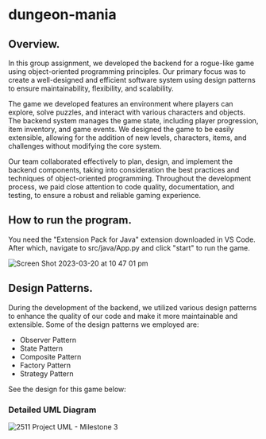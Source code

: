 # dungeon-mania

## Overview.

In this group assignment, we developed the backend for a rogue-like game using object-oriented programming principles. Our primary focus was to create a well-designed and efficient software system using design patterns to ensure maintainability, flexibility, and scalability.

The game we developed features an environment where players can explore, solve puzzles, and interact with various characters and objects. The backend system manages the game state, including player progression, item inventory, and game events. We designed the game to be easily extensible, allowing for the addition of new levels, characters, items, and challenges without modifying the core system.

Our team collaborated effectively to plan, design, and implement the backend components, taking into consideration the best practices and techniques of object-oriented programming. Throughout the development process, we paid close attention to code quality, documentation, and testing, to ensure a robust and reliable gaming experience.

## How to run the program.

You need the "Extension Pack for Java" extension downloaded in VS Code. After which, navigate to src/java/App.py and click "start" to run the game.

![Screen Shot 2023-03-20 at 10 47 01 pm](https://user-images.githubusercontent.com/106048618/226331859-90146c9d-c99a-4351-a5eb-d7a38b9f96c3.png)

## Design Patterns.

During the development of the backend, we utilized various design patterns to enhance the quality of our code and make it more maintainable and extensible. Some of the design patterns we employed are:
- Observer Pattern
- State Pattern
- Composite Pattern
- Factory Pattern
- Strategy Pattern

See the design for this game below:

### Detailed UML Diagram

![2511 Project UML - Milestone 3](https://user-images.githubusercontent.com/106048618/226332190-145398a2-0940-432f-b340-83c3de74d071.jpg)

